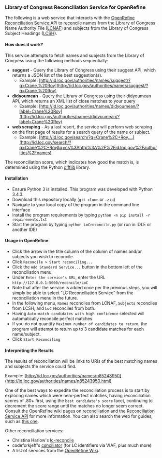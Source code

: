 ### Library of Congress Reconciliation Service for OpenRefine

The following is a web service that interacts with the [OpenRefine Reconciliation Service API](https://github.com/OpenRefine/OpenRefine/wiki/Reconciliation-Service-API)
to [reconcile](https://github.com/OpenRefine/OpenRefine/wiki/Reconciliation) names from the Library of Congress Name Authority File ([LCNAF](http://id.loc.gov/authorities/names.html)) and
subjects from the Library of Congress Subject Headings ([LCSH](http://id.loc.gov/authorities/subjects.html)).

#### How does it work?

This service attempts to fetch names and subjects from the Library of Congress using the following methods sequentially:

* **suggest** - Query the Library of Congress using their suggest API, which returns a JSON list of the best suggestion(s). 
  * Example: [http://id.loc.gov/authorities/names/suggest/?q=Crane,%20Roy](http://id.loc.gov/authorities/names/suggest/?q=Crane,%20Roy)
* **didyoumean** - Query the Library of Congress using their didyoumean API, which returns an XML list of close matches to your query
  * Example: [http://id.loc.gov/authorities/names/didyoumean/?label=Crane%20Roy](http://id.loc.gov/authorities/names/didyoumean/?label=Crane%20Roy)
* **web scraping** - As a last resort, the service will perform web scraping on the first page of results for a search query of the 
name or subject. 
  * Example: [http://id.loc.gov/search/?q=Crane%2C+Roy....](http://id.loc.gov/search/?q=Crane%2C+Roy&q=cs%3Ahttp%3A%2F%2Fid.loc.gov%2Fauthorities%2Fnames)
    
The reconciliation score, which indicates how good the match is, is determined using the Python [difflib](https://docs.python.org/3/library/difflib.html) library.


#### Installation

* Ensure Python 3 is installed. This program was developed with Python 3.4.3.
* Download this repository locally (`git clone` or `.zip`)
* Navigate to your local copy of the program in the command line interface
* Install the program requirements by typing `python -m pip install -r requirements.txt`
* Start the program by typing `python LoCreconcile.py` (or run in IDLE or another IDE)

#### Usage in OpenRefine

* Click the arrow in the title column of the column of names and/or subjects you wish to reconcile.
* Click `Reconcile > Start reconciling...`
* Click the `Add Standard Service...` button in the bottom left of the reconciliation menu
* Under `Enter the service's URL`, enter the URL `http://127.0.0.1:5000/reconcile/LoC`
* Note that after the service is added once per the previous steps, you will simply be able to select "LC Reconciliation Service" from the reconciliation menu in the future.
* In the following menu, `Names` reconciles from LCNAF, `Subjects` reconciles from LCSH, and `LoC` reconciles from both.
* Having `Auto-match candidates with high confidence` selected will automatically reconcile perfect matches
* If you do not quantify `Maximum number of candidates to return`, the program will attempt to return up to 3 candidate matches
for each name/subject. 
* Click `Start Reconciling`

#### Interpreting the Results

The results of reconciliation will be links to URIs of the best matching names and subjects the service could find.

Example: [http://id.loc.gov/authorities/names/n85243950](http://id.loc.gov/authorities/names/n85243950.html)

One of the best ways to expedite the reconciliation process is to start by exploring names which were near-perfect matches, having 
reconciliation scores of .80+ first, using the `best candidate's score` facet, continuing to decrement the score range until the matches no longer seem 
correct. Consult the OpenRefine wiki pages on [reconciliation](https://github.com/OpenRefine/OpenRefine/wiki/Reconciliation)
 and the [Reconciliation Service API](https://github.com/OpenRefine/OpenRefine/wiki/Reconciliation-Service-API) for more information. You can also search the web for guides, 
 such as [this one](http://freeyourmetadata.org/reconciliation/). 

Other reconciliation services:
  * Christina Harlow's [lc-reconcile](https://github.com/cmh2166/lc-reconcile)
  * codeforkjeff's [conciliator](https://github.com/codeforkjeff/conciliator) (for LC identifiers via VIAF, plus much more)
  * A list of services from the [OpenRefine Wiki](https://github.com/OpenRefine/OpenRefine/wiki/Reconciliation-Service-API#examples).

 